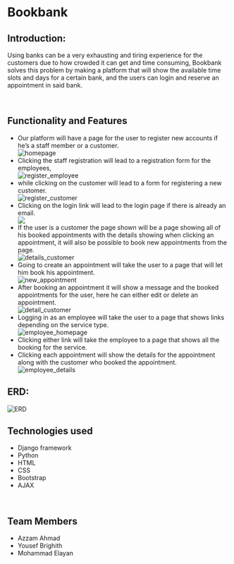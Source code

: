 # Bookbank
<h2> Introduction: </h2>
<p>
Using banks can be a very exhausting and tiring experience for the customers due to how crowded it can get and time consuming,
  Bookbank solves this problem by making a platform that will show the available time slots and days for a certain bank,
  and the users can login and reserve an appointment in said bank.
</p>
<br>
<h2>Functionality and Features</h2>
<ul>
  <li>Our platform will have a page for the user to register new accounts if he’s a staff member or a customer.</li>
  <img src="https://github.com/mhmd3397/BookBank/blob/main/wireframepics/homepage.png" alt="homepage">
  <li>Clicking the staff registration will lead to a registration form for the employees,</li>
  <img src="https://github.com/mhmd3397/BookBank/blob/main/wireframepics/employee%20register.png" alt="register_employee">
  <br>
  <li>while clicking on the customer will lead to a form for registering a new customer.</li>
  <img src="https://github.com/mhmd3397/BookBank/blob/main/wireframepics/customer%20register.png" alt="register_customer">
  <li>Clicking on the login link will lead to the login page if there is already an email.</li>
  <img src="https://github.com/mhmd3397/BookBank/blob/main/wireframepics/login.png" alt"login">
  <li>If the user is a customer the page shown will be a page showing all of his booked appointments with the details showing when clicking an appointment,
    it will also be possible to book new appointments from the page.
</li>
  <img src="https://github.com/mhmd3397/BookBank/blob/main/wireframepics/user%20homapage.png" alt="details_customer">
  <li>Going to create an appointment will take the user to a page that will let him book his appointment.</li>
  <img src="https://github.com/mhmd3397/BookBank/blob/main/wireframepics/new%20appointment.png" alt="new_appointment">
  <li>After booking an appointment it will show a message and the booked appointments for the user, here he can either edit or delete an appointment.</li>
  <img src="https://github.com/mhmd3397/BookBank/blob/main/wireframepics/user%20homapage.png" alt="detail_customer">
  <li>Logging in as an employee will take the user to a page that shows links depending on the service type.</li>
  <img src="https://github.com/mhmd3397/BookBank/blob/main/wireframepics/employee%20home%20page.png" alt="employee_homepage">
  <li>Clicking either link will take the employee to a page that shows all the booking for the service.</li>
  <li>Clicking each appointment will show the details for the appointment along with the customer who booked the appointment.</li>
  <img src="https://github.com/mhmd3397/BookBank/blob/main/wireframepics/employee%20booking%20details.png" alt="employee_details">
</ul>
<h2>ERD:</h2>
<img src="https://github.com/mhmd3397/BookBank/blob/main/wireframepics/ERD.png" alt="ERD">
<br>
<h2>Technologies used</h2>
<ul>
  <li>Django framework</li>
  <li>Python</li>
  <li>HTML</li>
  <li>CSS</li>
  <li>Bootstrap</li>
  <li>AJAX</li>
</ul>
<br>
<h2>Team Members</h2>
<ul>
  <li>Azzam Ahmad</li>
  <li>Yousef Brighith</li>
  <li>Mohammad Elayan</li>
</ul>
